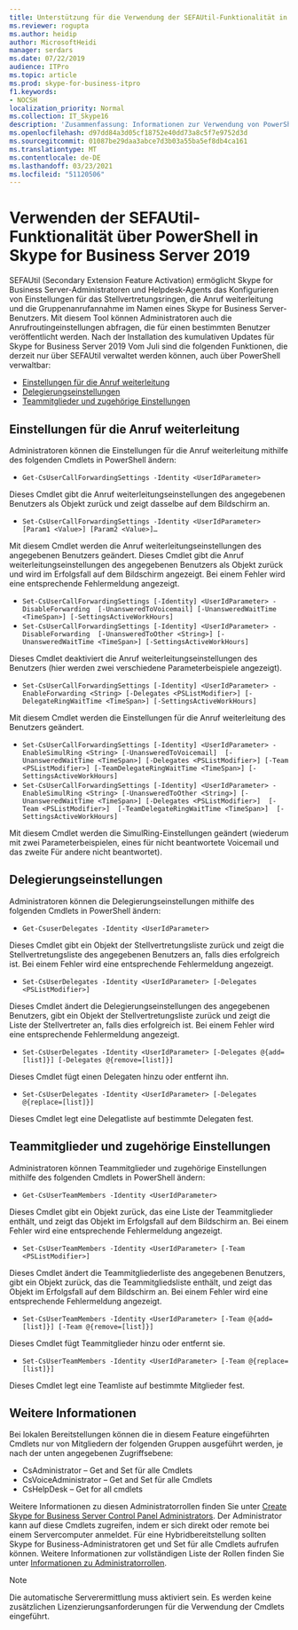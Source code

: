 ```yaml
---
title: Unterstützung für die Verwendung der SEFAUtil-Funktionalität in PowerShell in Skype for Business Server 2019
ms.reviewer: rogupta
ms.author: heidip
author: MicrosoftHeidi
manager: serdars
ms.date: 07/22/2019
audience: ITPro
ms.topic: article
ms.prod: skype-for-business-itpro
f1.keywords:
- NOCSH
localization_priority: Normal
ms.collection: IT_Skype16
description: 'Zusammenfassung: Informationen zur Verwendung von PowerShell zum Abrufen der SEFAUtil-Funktionalität in Skype for Business Server 2019 nach der Installation des kumulativen Updates 1.'
ms.openlocfilehash: d97dd84a3d05cf18752e40dd73a8c5f7e9752d3d
ms.sourcegitcommit: 01087be29daa3abce7d3b03a55ba5ef8db4ca161
ms.translationtype: MT
ms.contentlocale: de-DE
ms.lasthandoff: 03/23/2021
ms.locfileid: "51120506"
---
```

# <a name="using-sefautil-functionality-via-powershell-in-skype-for-business-server-2019"></a>Verwenden der SEFAUtil-Funktionalität über PowerShell in Skype for Business Server 2019

SEFAUtil (Secondary Extension Feature Activation) ermöglicht Skype for Business Server-Administratoren und Helpdesk-Agents das Konfigurieren von Einstellungen für das Stellvertretungsringen, die Anruf weiterleitung und die Gruppenanrufannahme im Namen eines Skype for Business Server-Benutzers. Mit diesem Tool können Administratoren auch die Anrufroutingeinstellungen abfragen, die für einen bestimmten Benutzer veröffentlicht werden. Nach der Installation des kumulativen Updates für Skype for Business Server 2019 Vom Juli sind die folgenden Funktionen, die derzeit nur über SEFAUtil verwaltet werden können, auch über PowerShell verwaltbar:

- [Einstellungen für die Anruf weiterleitung](#call-forwarding-settings)
- [Delegierungseinstellungen](#delegation-settings)
- [Teammitglieder und zugehörige Einstellungen](#team-members-and-related-settings)

## <a name="call-forwarding-settings"></a>Einstellungen für die Anruf weiterleitung

Administratoren können die Einstellungen für die Anruf weiterleitung mithilfe des folgenden Cmdlets in PowerShell ändern:

- `Get-CsUserCallForwardingSettings -Identity <UserIdParameter>`

Dieses Cmdlet gibt die Anruf weiterleitungseinstellungen des angegebenen Benutzers als Objekt zurück und zeigt dasselbe auf dem Bildschirm an.

- `Set-CsUserCallForwardingSettings -Identity <UserIdParameter> [Param1 <Value>] [Param2 <Value>]…`

Mit diesem Cmdlet werden die Anruf weiterleitungseinstellungen des angegebenen Benutzers geändert. Dieses Cmdlet gibt die Anruf weiterleitungseinstellungen des angegebenen Benutzers als Objekt zurück und wird im Erfolgsfall auf dem Bildschirm angezeigt. Bei einem Fehler wird eine entsprechende Fehlermeldung angezeigt.

- `Set-CsUserCallForwardingSettings [-Identity] <UserIdParameter> -DisableForwarding  [-UnansweredToVoicemail] [-UnansweredWaitTime <TimeSpan>] [-SettingsActiveWorkHours]`
- `Set-CsUserCallForwardingSettings [-Identity] <UserIdParameter> -DisableForwarding  [-UnansweredToOther <String>] [-UnansweredWaitTime <TimeSpan>] [-SettingsActiveWorkHours]`

Dieses Cmdlet deaktiviert die Anruf weiterleitungseinstellungen des Benutzers (hier werden zwei verschiedene Parameterbeispiele angezeigt).

- `Set-CsUserCallForwardingSettings [-Identity] <UserIdParameter> -EnableForwarding <String> [-Delegates <PSListModifier>] [-DelegateRingWaitTime <TimeSpan>] [-SettingsActiveWorkHours]`

Mit diesem Cmdlet werden die Einstellungen für die Anruf weiterleitung des Benutzers geändert.

- `Set-CsUserCallForwardingSettings [-Identity] <UserIdParameter> -EnableSimulRing <String> [-UnansweredToVoicemail]  [-UnansweredWaitTime <TimeSpan>] [-Delegates <PSListModifier>] [-Team <PSListModifier>] [-TeamDelegateRingWaitTime <TimeSpan>] [-SettingsActiveWorkHours]`
- `Set-CsUserCallForwardingSettings [-Identity] <UserIdParameter> -EnableSimulRing <String> [-UnansweredToOther <String>] [-UnansweredWaitTime <TimeSpan>] [-Delegates <PSListModifier>]  [-Team <PSListModifier>]  [-TeamDelegateRingWaitTime <TimeSpan>]  [-SettingsActiveWorkHours]`

Mit diesem Cmdlet werden die SimulRing-Einstellungen geändert (wiederum mit zwei Parameterbeispielen, eines für nicht beantwortete Voicemail und das zweite Für andere nicht beantwortet).

## <a name="delegation-settings"></a>Delegierungseinstellungen

Administratoren können die Delegierungseinstellungen mithilfe des folgenden Cmdlets in PowerShell ändern:

- `Get-CsuserDelegates -Identity <UserIdParameter>`

Dieses Cmdlet gibt ein Objekt der Stellvertretungsliste zurück und zeigt die Stellvertretungsliste des angegebenen Benutzers an, falls dies erfolgreich ist. Bei einem Fehler wird eine entsprechende Fehlermeldung angezeigt.

- `Set-CsUserDelegates -Identity <UserIdParameter> [-Delegates <PSListModifier>]`

Dieses Cmdlet ändert die Delegierungseinstellungen des angegebenen Benutzers, gibt ein Objekt der Stellvertretungsliste zurück und zeigt die Liste der Stellvertreter an, falls dies erfolgreich ist. Bei einem Fehler wird eine entsprechende Fehlermeldung angezeigt. 

- `Set-CsUserDelegates -Identity <UserIdParameter> [-Delegates @{add=[list]}] [-Delegates @{remove=[list]}]`

Dieses Cmdlet fügt einen Delegaten hinzu oder entfernt ihn.

- `Set-CsUserDelegates -Identity <UserIdParameter> [-Delegates @{replace=[list]}]`

Dieses Cmdlet legt eine Delegatliste auf bestimmte Delegaten fest.

## <a name="team-members-and-related-settings"></a>Teammitglieder und zugehörige Einstellungen

Administratoren können Teammitglieder und zugehörige Einstellungen mithilfe des folgenden Cmdlets in PowerShell ändern:

- `Get-CsUserTeamMembers -Identity <UserIdParameter>`

Dieses Cmdlet gibt ein Objekt zurück, das eine Liste der Teammitglieder enthält, und zeigt das Objekt im Erfolgsfall auf dem Bildschirm an. Bei einem Fehler wird eine entsprechende Fehlermeldung angezeigt.

- `Set-CsUserTeamMembers -Identity <UserIdParameter> [-Team <PSListModifier>]`

Dieses Cmdlet ändert die Teammitgliederliste des angegebenen Benutzers, gibt ein Objekt zurück, das die Teammitgliedsliste enthält, und zeigt das Objekt im Erfolgsfall auf dem Bildschirm an. Bei einem Fehler wird eine entsprechende Fehlermeldung angezeigt.

- `Set-CsUserTeamMembers -Identity <UserIdParameter> [-Team @{add=[list]}] [-Team @{remove=[list]}]`

Dieses Cmdlet fügt Teammitglieder hinzu oder entfernt sie.

- `Set-CsUserTeamMembers -Identity <UserIdParameter> [-Team @{replace=[list]}]`

Dieses Cmdlet legt eine Teamliste auf bestimmte Mitglieder fest.

## <a name="more-information"></a>Weitere Informationen

Bei lokalen Bereitstellungen können die in diesem Feature eingeführten Cmdlets nur von Mitgliedern der folgenden Gruppen ausgeführt werden, je nach der unten angegebenen Zugriffsebene:

- CsAdministrator – Get and Set für alle Cmdlets
- CsVoiceAdministrator – Get and Set für alle Cmdlets
- CsHelpDesk – Get for all cmdlets

Weitere Informationen zu diesen Administratorrollen finden Sie unter [Create Skype for Business Server Control Panel Administrators](../SfbServer/help-topics/help-depwiz/create-skype-for-business-server-control-panel-administrators.md). Der Administrator kann auf diese Cmdlets zugreifen, indem er sich direkt oder remote bei einem Servercomputer anmeldet.
Für eine Hybridbereitstellung sollten Skype for Business-Administratoren get und Set für alle Cmdlets aufrufen können. Weitere Informationen zur vollständigen Liste der Rollen finden Sie unter [Informationen zu Administratorrollen](/microsoft-365/admin/add-users/about-admin-roles).

> [!NOTE]
> Die automatische Serverermittlung muss aktiviert sein. Es werden keine zusätzlichen Lizenzierungsanforderungen für die Verwendung der Cmdlets eingeführt.